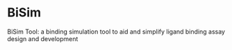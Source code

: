 # BiSim
BiSim Tool: a binding simulation tool to aid and simplify ligand binding assay design and development 
